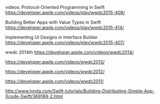 
videos:
 Protocol-Oriented Programming in Swift https://developer.apple.com/videos/play/wwdc2015-408/
 
 
 Building Better Apps with Value Types in Swift https://developer.apple.com/videos/play/wwdc2015-414/
 
 Implementing UI Designs in Interface Builder https://developer.apple.com/videos/play/wwdc2015-407/
 
 
 wwdc 2014th https://developer.apple.com/videos/wwdc2014/
 
 https://developer.apple.com/videos/wwdc2013/
 
 https://developer.apple.com/videos/wwdc2012/
 
 https://developer.apple.com/videos/wwdc2011/
 
 
 http://www.lynda.com/Swift-tutorials/Building-Distributing-Simple-App-Xcode-Swift/369189-2.html